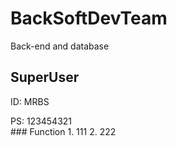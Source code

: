 # BackSoftDevTeam
 Back-end and database
## SuperUser
<p> ID: MRBS <br>
<p> PS: 123454321 <br> 
### Function
1. 111
2. 222
